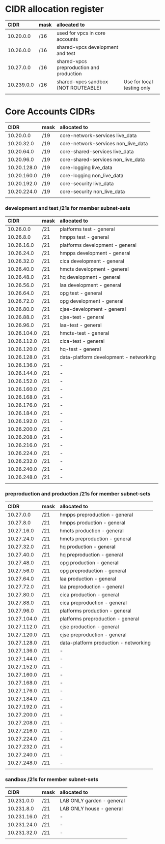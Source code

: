 # CIDR allocation register

| CIDR       | mask | allocated to                             |                            |
| :--------- | :--- | :--------------------------------------- | -------------------------- |
| 10.20.0.0  | /16  | used for vpcs in core accounts           |                            |
| 10.26.0.0  | /16  | shared-vpcs development and test         |                            |
| 10.27.0.0  | /16  | shared-vpcs preproduction and production |                            |
| 10.239.0.0 | /16  | shared-vpcs sandbox (NOT ROUTEABLE)      | Use for local testing only |
|            |      |

# Core Accounts CIDRs

| CIDR        | mask | allocated to                        |
| :---------- | :--- | :---------------------------------- |
| 10.20.0.0   | /19  | core-network-services live_data     |
| 10.20.32.0  | /19  | core-network-services non_live_data |
| 10.20.64.0  | /19  | core-shared-services live_data      |
| 10.20.96.0  | /19  | core-shared-services non_live_data  |
| 10.20.128.0 | /19  | core-logging live_data              |
| 10.20.160.0 | /19  | core-logging non_live_data          |
| 10.20.192.0 | /19  | core-security live_data             |
| 10.20.224.0 | /19  | core-security non_live_data         |
|             |      |

### development and test /21s for member subnet-sets

| CIDR        | mask | allocated to                           |
| :---------- | :--- | :------------------------------------- |
| 10.26.0.0   | /21  | platforms test - general               |
| 10.26.8.0   | /21  | hmpps test - general                   |
| 10.26.16.0  | /21  | platforms development - general        |
| 10.26.24.0  | /21  | hmpps development - general            |
| 10.26.32.0  | /21  | cica development - general             |
| 10.26.40.0  | /21  | hmcts development - general            |
| 10.26.48.0  | /21  | hq development - general               |
| 10.26.56.0  | /21  | laa development - general              |
| 10.26.64.0  | /21  | opg test - general                     |
| 10.26.72.0  | /21  | opg development - general              |
| 10.26.80.0  | /21  | cjse-development - general             |
| 10.26.88.0  | /21  | cjse-test - general                    |
| 10.26.96.0  | /21  | laa-test - general                     |
| 10.26.104.0 | /21  | hmcts-test - general                   |
| 10.26.112.0 | /21  | cica-test - general                    |
| 10.26.120.0 | /21  | hq-test - general                      |
| 10.26.128.0 | /21  | data-platform development - networking |
| 10.26.136.0 | /21  | -                                      |
| 10.26.144.0 | /21  | -                                      |
| 10.26.152.0 | /21  | -                                      |
| 10.26.160.0 | /21  | -                                      |
| 10.26.168.0 | /21  | -                                      |
| 10.26.176.0 | /21  | -                                      |
| 10.26.184.0 | /21  | -                                      |
| 10.26.192.0 | /21  | -                                      |
| 10.26.200.0 | /21  | -                                      |
| 10.26.208.0 | /21  | -                                      |
| 10.26.216.0 | /21  | -                                      |
| 10.26.224.0 | /21  | -                                      |
| 10.26.232.0 | /21  | -                                      |
| 10.26.240.0 | /21  | -                                      |
| 10.26.248.0 | /21  | -                                      |
|             |      |

### preproduction and production /21s for member subnet-sets

| CIDR        | mask | allocated to                          |
| :---------- | :--- | :------------------------------------ |
| 10.27.0.0   | /21  | hmpps preproduction - general         |
| 10.27.8.0   | /21  | hmpps production - general            |
| 10.27.16.0  | /21  | hmcts production - general            |
| 10.27.24.0  | /21  | hmcts preproduction - general         |
| 10.27.32.0  | /21  | hq production - general               |
| 10.27.40.0  | /21  | hq preproduction - general            |
| 10.27.48.0  | /21  | opg production - general              |
| 10.27.56.0  | /21  | opg preproduction - general           |
| 10.27.64.0  | /21  | laa production - general              |
| 10.27.72.0  | /21  | laa preproduction - general           |
| 10.27.80.0  | /21  | cica production - general             |
| 10.27.88.0  | /21  | cica preproduction - general          |
| 10.27.96.0  | /21  | platforms production - general        |
| 10.27.104.0 | /21  | platforms preproduction - general     |
| 10.27.112.0 | /21  | cjse production - general             |
| 10.27.120.0 | /21  | cjse preproduction - general          |
| 10.27.128.0 | /21  | data-platform production - networking |
| 10.27.136.0 | /21  | -                                     |
| 10.27.144.0 | /21  | -                                     |
| 10.27.152.0 | /21  | -                                     |
| 10.27.160.0 | /21  | -                                     |
| 10.27.168.0 | /21  | -                                     |
| 10.27.176.0 | /21  | -                                     |
| 10.27.184.0 | /21  | -                                     |
| 10.27.192.0 | /21  | -                                     |
| 10.27.200.0 | /21  | -                                     |
| 10.27.208.0 | /21  | -                                     |
| 10.27.216.0 | /21  | -                                     |
| 10.27.224.0 | /21  | -                                     |
| 10.27.232.0 | /21  | -                                     |
| 10.27.240.0 | /21  | -                                     |
| 10.27.248.0 | /21  | -                                     |
|             |      |

### sandbox /21s for member subnet-sets

| CIDR        | mask | allocated to              |
|:------------| :--- | :------------------------ |
| 10.231.0.0  | /21  | LAB ONLY garden - general |
| 10.231.8.0  | /21  | LAB ONLY house - general  |
| 10.231.16.0 | /21  | -                         |
| 10.231.24.0 | /21  | -                         |
| 10.231.32.0 | /21  | -                         |
|             |      |
